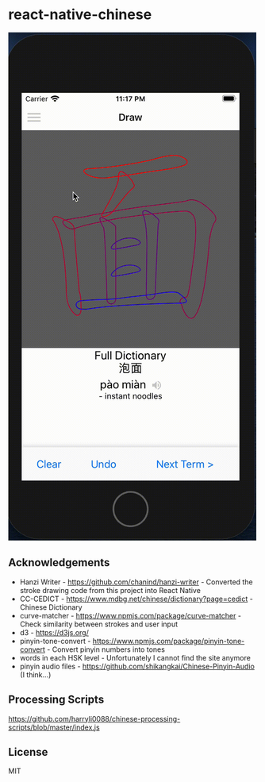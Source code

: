 # react-native-chinese

![Gif](react-native-chinese.gif)

## Acknowledgements
- Hanzi Writer - https://github.com/chanind/hanzi-writer - Converted the stroke drawing code from this project into React Native
- CC-CEDICT - https://www.mdbg.net/chinese/dictionary?page=cedict - Chinese Dictionary
- curve-matcher - https://www.npmjs.com/package/curve-matcher - Check similarity between strokes and user input
- d3 - https://d3js.org/
- pinyin-tone-convert - https://www.npmjs.com/package/pinyin-tone-convert - Convert pinyin numbers into tones
- words in each HSK level - Unfortunately I cannot find the site anymore
- pinyin audio files - https://github.com/shikangkai/Chinese-Pinyin-Audio (I think...)

## Processing Scripts
https://github.com/harryli0088/chinese-processing-scripts/blob/master/index.js

## License
MIT
